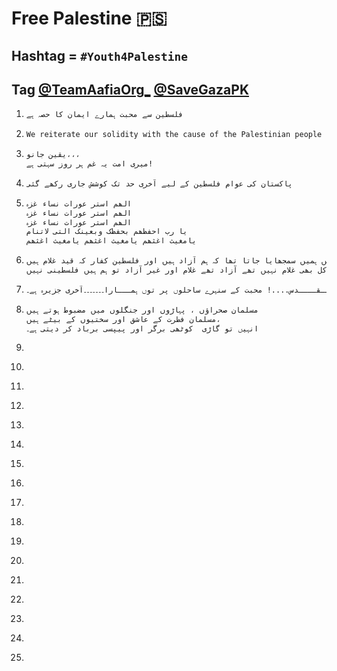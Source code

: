 # Free Palestine 🇵🇸

## Hashtag = `#Youth4Palestine`

## Tag [@TeamAafiaOrg\_](https://twitter.com/TeamAafiaOrg_) [@SaveGazaPK](https://twitter.com/SaveGazaPK)

1. ```txt
   فلسطین سے محبت ہمارے ایمان کا حصہ ہے
   ```

1. ```txt
   We reiterate our solidity with the cause of the Palestinian people
   ```

1. ```txt
   یقین جانو،،،
   میری امت یہ غم ہر روز سہتی ہے!
   ```

1. ```txt
   پاکستان کی عوام فلسطین کے لیے آخری حد تک کوشش جاری رکھے گئی
   ```

1. ```txt
   الھم استر عورات نساء غزہ
   الھم استر عورات نساء غزہ
   الھم استر عورات نساء غزہ
   یا رب احفظھم بحفظک وبعینک التی لاتنام
   یامغیث اغثھم یامغیث اغثھم یامغیث اغثھم 
   ```

1. ```txt
   بچپن میں ہمیں سمجھایا جاتا تھا کہ ہم آزاد ہیں اور فلسطین کفار کہ قید غلام ہیں،
   آج جب فلسطین کی حالات کو دیکھتی ہوں تو سمجھ یہ آتا ہے کہ بچپن والی بات غلط ہے فلسطین کل بھی غلام نہیں تھے آزاد تھے غلام اور غیر آزاد تو ہم ہیں فلسطینی نہیں!!
   ```

1. ```txt
   اے الـــقــــدس....! محبت کے سنہرے ساحلوں پر توں ہمـــارا۔۔۔۔۔۔۔آخری جزیرہ ہے۔
   ```

1. ```txt
   مسلمان صحراؤں ، پہاڑوں اور جنگلوں میں مضبوط ہوتے ہیں
   مسلمان فطرت کے عاشق اور سختیوں کے بیٹے ہیں،
   انہیں تو گاڑی  کوٹھی برگر اور پیپسی برباد کر دیتی ہے۔
   ```

1. ```txt
   
   ```

1. ```txt
   
   ```

1. ```txt
   
   ```

1. ```txt
   
   ```

1. ```txt
   
   ```

1. ```txt
   
   ```

1. ```txt
   
   ```

1. ```txt
   
   ```

1. ```txt
   
   ```

1. ```txt
   
   ```

1. ```txt
   
   ```

1. ```txt
   
   ```

1. ```txt
   
   ```

1. ```txt
   
   ```

1. ```txt
   
   ```

1. ```txt
   
   ```

1. ```txt
   
   ```

